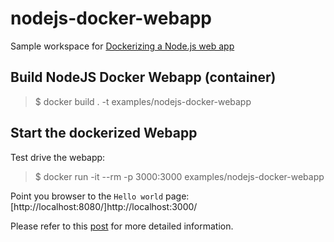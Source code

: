 # nodejs-docker-webapp

Sample workspace for [Dockerizing a Node.js web app](https://nodejs.org/en/docs/guides/nodejs-docker-webapp/)

## Build NodeJS Docker Webapp (container)

> $ docker build . -t examples/nodejs-docker-webapp

## Start the dockerized Webapp

Test drive the webapp:

> $ docker run -it --rm -p 3000:3000 examples/nodejs-docker-webapp

Point you browser to the `Hello world` page:
[http://localhost:8080/]http://localhost:3000/ 

Please refer to this [post](http://devops.datenkollektiv.de/How%20To%20create%20a%20static%20homepage%20in%20a%20few%20minutes.html) for more detailed information.
